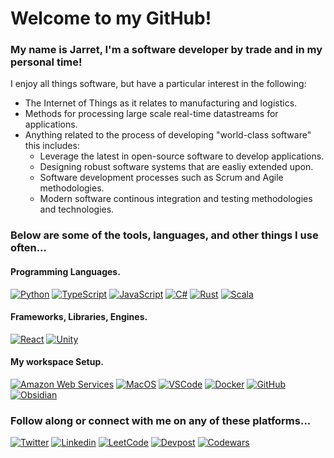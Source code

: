 # Welcome to my GitHub!

### My name is Jarret, I'm a software developer by trade and in my personal time!

I enjoy all things software, but have a particular interest in the following:
- The Internet of Things as it relates to manufacturing and logistics.
- Methods for processing large scale real-time datastreams for applications.
- Anything related to the process of developing "world-class software" this includes:
  - Leverage the latest in open-source software to develop applications.
  - Designing robust software systems that are easliy extended upon.
  - Software development processes such as Scrum and Agile methodologies.
  - Modern software continous integration and testing methodologies and technologies.
  
### Below are some of the tools, languages, and other things I use often...

#### Programming Languages.
[![Python](https://img.shields.io/badge/Python-FFD43B?style=for-the-badge&logo=python&logoColor=blue)](https://www.python.org)
[![TypeScript](https://img.shields.io/badge/TypeScript-007ACC?style=for-the-badge&logo=typescript&logoColor=white)](https://www.typescriptlang.org)
[![JavaScript](https://img.shields.io/badge/JavaScript-323330?style=for-the-badge&logo=javascript&logoColor=F7DF1E)](https://www.javascript.com)
[![C#](https://img.shields.io/badge/C%23-239120?style=for-the-badge&logo=c-sharp&logoColor=white)](https://learn.microsoft.com/en-us/dotnet/csharp)
[![Rust](https://img.shields.io/badge/Rust-black?style=for-the-badge&logo=rust&logoColor=#E57324)](https://www.rust-lang.org)
[![Scala](https://img.shields.io/badge/Scala-DC322F?style=for-the-badge&logo=scala&logoColor=white)](https://scala-lang.org)

#### Frameworks, Libraries, Engines.
[![React](https://img.shields.io/badge/React-20232A?style=for-the-badge&logo=react&logoColor=61DAFB)](https://react.dev)
[![Unity](https://img.shields.io/badge/Unity-100000?style=for-the-badge&logo=unity&logoColor=white)](https://unity.com)

#### My workspace Setup.
[![Amazon Web Services](https://img.shields.io/badge/Amazon_AWS-FF9900?style=for-the-badge&logo=amazonaws&logoColor=white)](https://aws.amazon.com)
[![MacOS](https://img.shields.io/badge/mac%20os-000000?style=for-the-badge&logo=apple&logoColor=white)](https://apple.com/macos)
[![VSCode](https://img.shields.io/badge/VSCode-0078D4?style=for-the-badge&logo=visual%20studio%20code&logoColor=white)](https://code.visualstudio.com)
[![Docker](https://img.shields.io/badge/Docker-2CA5E0?style=for-the-badge&logo=docker&logoColor=white)](https://www.docker.com)
[![GitHub](https://img.shields.io/badge/GitHub-100000?style=for-the-badge&logo=github&logoColor=white)](https://github.com)
[![Obsidian](https://img.shields.io/badge/Obsidian-483699?style=for-the-badge&logo=Obsidian&logoColor=white)](https://obsidian.md)


### Follow along or connect with me on any of these platforms...
[![Twitter](https://img.shields.io/badge/Twitter-1DA1F2?style=for-the-badge&logo=twitter&logoColor=white)](https://twitter.com/jarretflack)
[![Linkedin](https://img.shields.io/badge/LinkedIn-0077B5?style=for-the-badge&logo=linkedin&logoColor=white)](https://linkedin.com/in/jarret-flack)
[![LeetCode](https://img.shields.io/badge/-LeetCode-FFA116?style=for-the-badge&logo=LeetCode&logoColor=white)](https://leetcode.com/flakaflava/)
[![Devpost](https://img.shields.io/badge/Devpost-003E54?style=for-the-badge&logo=Devpost&logoColor=white)](https://devpost.com/flakaflava)
[![Codewars](https://img.shields.io/badge/Codewars-B1361E?style=for-the-badge&logo=Codewars&logoColor=white)](https://www.codewars.com/users/flakaflava)
